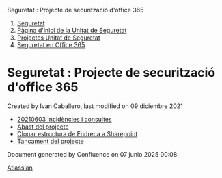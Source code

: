 Seguretat : Projecte de securització d'office 365  

1.  [Seguretat](index.md)
2.  [Pàgina d'inici de la Unitat de Seguretat](15368362.md)
3.  [Projectes Unitat de Seguretat](Projectes-Unitat-de-Seguretat_41517821.md)
4.  [Seguretat en Office 365](Seguretat-en-Office-365_64979340.md)

Seguretat : Projecte de securització d'office 365
=================================================

Created by Ivan Caballero, last modified on 09 diciembre 2021

*   [20210603 Incidències i consultes](41522550.md)
*   [Abast del projecte](Abast-del-projecte_41521721.md)
*   [Clonar estructura de Endreca a Sharepoint](Clonar-estructura-de-Endreca-a-Sharepoint_41521730.md)
*   [Tancament del projecte](Tancament-del-projecte_61931839.md)

Document generated by Confluence on 07 junio 2025 00:08

[Atlassian](http://www.atlassian.com/)